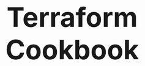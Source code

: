 <div style="display: flex; justify-content: center; align-items: center; height: 100vh; text-align: center;">
  <h1 style="font-size: 5em;">Terraform Cookbook</h1>
</div>

---

## Table of Contents

---

## AWS

1. [EC2 Terraform](#deploy-svelte-website-on-ec2-using-terraform)_ _ _ _ _ _ _ _ _ _ _ _ _ _ _ _ _ _ _ _ _ _ _ _ _ _ _ _ _ _ _ _ _ _ _ _ _ _ _ _ _ _ _ _ _ _ _ _ _ _ _ _ _ _ _ _ 3
2. [CloudFront Terraform](#deploy-static-website-on-cloudfront-using-terraform)_ _ _ _ _ _ _ _ _ _ _ _ _ _ _ _ _ _ _ _ _ _ _ _ _ _ _ _ _ _ _ _ _ _ _ _ _ _ _ _ _ _ _ _ _ _ _ _ _ _ _ _8
3. [ECS Terraform](#ecs-provisioning-using-terraform)_ _ _ _ _ _ _ _ _ _ _ _ _ _ _ _ _ _ _ _ _ _ _ _ _ _ _ _ _ _ _ _ _ _ _ _ _ _ _ _ _ _ _ _ _ _ _ _ _ _ _ _ _ _ _ _11
4. [EKS Terraform](#eks-provisioning-using-terraform)_ _ _ _ _ _ _ _ _ _ _ _ _ _ _ _ _ _ _ _ _ _ _ _ _ _ _ _ _ _ _ _ _ _ _ _ _ _ _ _ _ _ _ _ _ _ _ _ _ _ _ _ _ _ _ _19

---

## Azure

1. [Virtual Machine Terraform](#azure-virtual-machine-provisioning-using-terraform)_ _ _ _ _ _ _ _ _ _ _ _ _ _ _ _ _ _ _ _ _ _ _ _ _ _ _ _ _ _ _ _ _ _ _ _ _ _ _ _ _ _ _ _ _ _ _ _ 27
2. [Container Apps Terraform](#container-apps-provisioning-using-terraform)_ _ _ _ _ _ _ _ _ _ _ _ _ _ _ _ _ _ _ _ _ _ _ _ _ _ _ _ _ _ _ _ _ _ _ _ _ _ _ _ _ _ _ _ _ _ _ _ 34
3. [AKS Terraform](#aks-provisioning-using-terraform)_ _ _ _ _ _ _ _ _ _ _ _ _ _ _ _ _ _ _ _ _ _ _ _ _ _ _ _ _ _ _ _ _ _ _ _ _ _ _ _ _ _ _ _ _ _ _ _ _ _ _ _ _ _ _ _42

---
<div style="page-break-after: always;"></div>

---

# Deploy Svelte Website on EC2 using Terraform
- We will provision the EC2 for Static & Dynamic Web Hosting.
- We will deploy it in a custom Virtual Private Cloud for isolation.
- We will configure the server with Nginx as a Reverse Proxy and attach an SSL Certificate for secure web access.
- We will also create a Route53 Hosted Zone and add a Route53 Record to access the website using the domain name.
- We will create all these resources using Terraform as an Infrastructure as Code.

---
## Prerequisites
---

1. AWS Account with IAM User Access Keys
2. Terraform installed
3. Website repository
4. Domain name

---
## Generate SSH Key Pair
---

First, we will generate an **SSH Key Pair** to SSH into the EC2 server once it is created and start the Svelte with Nodejs.

## Steps
1. Open the Powershell Window.
2. Run the following command to generate the ssh key pair and enter the location where you want to save the ssh key (C:/Users/user/.ssh/aws/ssh-keys/):
```sh
    ssh-keygen -t ed25519
```
3. SSH Key will be generated.

---
## Write Terraform Configuration files
---

Now we will write Terraform configuration files for AWS resources using predefined modules available on the internet.

## Steps
1. Create the **ec2-website-terraform** project directory.
2. The folder structure for the above-created directory is as follows:
```
ec2-website-terraform
│───.terraform.lock.hcl
│───locals.tf
│───main.tf
│───outputs.tf
│───providers.tf
│───terraform.tfstate
│───terraform.tfstate.backup
└───.terraform
```

> We need to only create *providers.tf*, *main.tf*, *outputs.tf*, & *locals.tf* file. Other files are generated while initiating terraform.

3. Create a *providers.tf* file inside the above-created directory.
4. Inside it, define the following:
    - terraform
        - required_providers
    - provider
        - aws
5. Click [code](https://github.com/inflection-zone/iac-recipes/blob/inflection-sahil/terraform/aws/ec2-website/providers.tf) for reference.
6. The definition of *providers.tf* file is complete.
7. Now create the *main.tf* file.
8. Define the following modules inside it:
    - module.vpc
    - module. ec2
9. Click [code](https://github.com/inflection-zone/iac-recipes/blob/inflection-sahil/terraform/aws/ec2-website/main.tf) for reference.
10. The definition of *main.tf* file is complete.
11. Now we will create *outputs.tf* file.
12. Inside it, define the following outputs
    - output.ec2-instance-public-ip
13. Click [code](https://github.com/inflection-zone/iac-recipes/blob/inflection-sahil/terraform/aws/ec2-website/outputs.tf) for reference.
14. The definition of *outputs.tf* file is complete.
15. Now we will create *locals.tf* file.
16. Inside it, define the following variables:
    - local.aws-region
    - local.vpc-properties
    - local.ec2-properties
17. Click [code](https://github.com/inflection-zone/iac-recipes/blob/inflection-sahil/terraform/aws/ec2-website/sample-locals.txt) for reference.
18. The definition of *locals.tf* file is complete.

> Ensure you give the appropriate values to the variables defined in *locals.tf* file.  
> In *ec2-properties.ec2-instance-public-key*, provide the above generated public SSH key path.

---
## Provisioning the Infrastructure
---

Now we will provision the AWS infrastructure by applying the above-created Terraform configuration files.
> Ensure AWS CLI is configured with appropriate IAM User Access Keys with enough permissions.

## Steps:
1. Open the PowerShell Window.
2. Change the directory to the above-created ec2-website-terraform directory using the **`cd`** command.
3. Run the **`terraform fmt -recursive`** command to format the syntax of the files.
4. Run the **`terraform init`** command to initialize the terraform.
5. Run the **`terraform validate`** command to validate the configuration files.
6. Run the **`terraform plan`** command to plan the resources to be created.
7. Run the **`terraform apply`** command and if prompted, type **`yes`** to provision the infrastructure.
8. Run the **`terraform output`** command to get the values of defined variables in outputs.tf file.
9. Head to the **AWS Console**, and verify the created resources.

---
## Route53 Configuration
---

Now we will configure the Route53 service for domain routing to the website.

## Steps
1. Login to the AWS console and search for the **Route-53** service.
2. Click open the Route-53 console.
3. In the left plane of the window, click on **`Hosted zones`**.
4. Create a new hosted zone for your domain name e.g. **`example.com`**.
5. On completing, two records of type **`NS`** and **`SOA`** gets created here.
6. Copy all four values from column **`Value/Route traffic to`** of **`NS`** record.
7. Go to your domain provider's website and add these copied nameservers in place of your domain's original nameservers. This will dedicate your domain to AWS.
8. Again go to the hosted zone added in the AWS Route-53 console.
9. Add a **`dev.example.com`**(replace with your domain name) record of type `A` pointing to your EC2 instance's IP address received from running **`terraform output`** command.

---
## SSH Into EC2 Server
---

Now we will SSH into the EC2 instance and configure the server for website deployment.

## Steps
1. Open the Powershell Window.
2. Run the following command to SSH into EC2 server and substitute the <*private-ssh-key-path*> with the above generated private ssh key path and <*ec2-instance-public-ip*> with the server IP received from **`terraform output`** command:
```sh
    ssh -o StrictHostKeyChecking=no -i <*private-ssh-key-path*> ec2-user@<*ec2-instance-public-ip*>
```
3. Once you enter the server, run the following commands to install the necessary dependencies for deployment:
```sh
    sudo yum update
    sudo yum install -y nodejs npm
    sudo npm install -g pm2
    sudo yum install -y nginx
    sudo yum install -y git
    sudo yum install -y certbot python3-certbot-nginx
    sudo npm install @sveltejs/adapter-node
```
4. Now clone the svelte git repository that you want to deploy by running and substituting the following link with your desired git repository link:
```sh
    git clone <https://github.com/account-name/repository-name.git>
```
5. Navigate to the website folder using the **`cd`** command and run the following commands to start the Nodejs server:
```sh
    sudo npm install @sveltejs/adapter-node
    sudo npm install
    sudo npm run build
    sudo pm2 start build/index.js --name "sveltekit-app"
    sudo pm2 save
    sudo pm2 startup
```
6. Now we will configure the Nginx as a Reverse Proxy with HTTPS to secure the web connection.
7. Click [code](https://github.com/inflection-sahil/website-devops/blob/master/nginx/default.conf) and copy the default.conf file and paste it into the vim terminal opened by running the following command. Also, replace the <*dev.example.com*> with your desired domain name. Click **`esc`** and type **`:wq`** to write the file.
8. Run the following commands to configure the Nginx:
```sh
    sudo vim /etc/nginx/conf.d/default.conf
    sudo systemctl restart nginx
    sudo certbot --nginx -d dev.example.com
    sudo certbot renew --dry-run
```
9. Nginx configuration is complete. Try accessing the website on the browser.

---
## Destroy the provisioned infrastructure
---

Lastly, we will destroy the above-created resources.

## Steps
1. To destroy infrastructure, open the Powershell Window and change the directory to the above-created **ec2-website-terraform** directory using the **`cd`** command.
2. Run **`terraform destroy`** & if prompted, type **`yes`**.
3. Infrastructure will be destroyed.

---




<div style="page-break-after: always;"></div>




# Deploy Static Website on CloudFront using Terraform
- We will provision the CloudFront for Static Website Delivery to users more quickly and securely.
- We will connect the CloudFront to ACM for secure web access.
- We will create S3 bucket to store the *static-website* files.
- We will also create a Route53 Hosted Zone and add a Route53 Record to access the website using the domain name.
- We will create all these resources using Terraform as an Infrastructure as Code.

---
## Prerequisites
---

1. AWS Account with IAM User Access Keys
2. Terraform installed
3. Website repository
4. Domain name

---
## Write Terraform Configuration files
---

First, we will write Terraform configuration files for AWS resources using predefined modules available on the internet.

## Steps
1. Create the **cloudfront-website-terraform** project directory.
2. The folder structure for the above-created directory is as follows:
```
cloudfront-website-terraform
│───.terraform.lock.hcl
│───locals.tf
│───main.tf
│───providers.tf
│───terraform.tfstate
│───terraform.tfstate.backup
└───.terraform
```

> We need to only create *providers.tf*, *main.tf*, & *locals.tf* file. Other files are generated while initiating terraform.

3. Create a *providers.tf* file inside the above-created directory.
4. Inside it, define the following:
    - terraform
        - required_providers
    - provider
        - aws
5. Click [code](https://github.com/inflection-zone/iac-recipes/blob/inflection-sahil/terraform/aws/cloudfront-website/providers.tf) for reference.
6. The definition of *providers.tf* file is complete.
7. Now create the *main.tf* file.
8. Define the following modules inside it:
    - module.s3
    - module.acm-route53
    - module. cloudfront
    - module.route53-record
9. Click [code](https://github.com/inflection-zone/iac-recipes/blob/inflection-sahil/terraform/aws/cloudfront-website/main.tf) for reference.
10. The definition of *main.tf* file is complete.
11. Now we will create *locals.tf* file.
12. Inside it, define the following variables:
    - local.aws-region
    - local.s3-properties
    - local.acm-properties
    - local.route53-zone-properties
    - local.cloudfront-properties
    - local.route53-record-properties
13. Click [code](https://github.com/inflection-zone/iac-recipes/blob/inflection-sahil/terraform/aws/cloudfront-website/sample-locals.txt) for reference.
14. The definition of *locals.tf* file is complete.

> Ensure you give the appropriate values to the variables defined in *locals.tf* file.  
> Also, ensure you set *aws-region* to **us-east-1**, as ACM will work with Cloudfront only & only if it is deployed in that region.

---
## Provisioning the Infrastructure
---

Now we will provision the AWS infrastructure by applying the above-created Terraform configuration files.

> Ensure AWS CLI is configured with appropriate IAM User Access Keys with enough permissions.

## Steps:
1. Open the PowerShell Window.
2. Change the directory to the above-created cloudfront-website-terraform directory using the **`cd`** command.
3. Run the **`terraform fmt -recursive`** command to format the syntax of the files.
4. Run the **`terraform init`** command to initialize the terraform.
5. Run the **`terraform validate`** command to validate the configuration files.
6. Run the **`terraform plan`** command to plan the resources to be created.
7. Run the **`terraform apply`** command and if prompted, type **`yes`** to provision the infrastructure.
8. Apply will take time, till then
    1. Login to the AWS console and search for the **Route-53** service.
    2. Click open the Route-53 console.
    3. In the left plane of the window, click on **`Hosted zones`**.
    4. Terraform will create a new hosted zone for your domain e.g. **`example.com`**.
    5. On completing, two records of type **`NS`** and **`SOA`** gets created here.
    6. Copy all four values from column **`Value/Route traffic to`** of **`NS`** record.
    7. Go to your domain provider's website and add these copied nameservers in place of your domain's original nameservers. This will dedicate your domain to AWS.
    8. Now, head to the AWS Console and search for the **S3** service.
    9. Click open the **S3** service, select the terraform provisioned bucket, and upload the static website files to it.
    10. This will store all the website files and deliver them once the CloudFront requests.
11. Once the terraform provisioning is completed, try accessing the static website on the browser.

---
## Destroy the provisioned infrastructure
---

Lastly, we will destroy the above-created resources.

## Steps
1. To destroy infrastructure, open the Powershell Window and change the directory to the above-created **cloudfront-website-terraform** directory using the **`cd`** command.
2. Run **`terraform destroy`** & if prompted, type **`yes`**.
3. Infrastructure will be destroyed.

---



<div style="page-break-after: always;"></div>



# ECS Provisioning using Terraform
- We will provision the ECS using Terraform as an Infrastructure as Code.
- We will deploy it in a custom Virtual Private Cloud for isolation.
- We will connect the Container App to ECR for Docker Image.
- We will also create S3 bucket to store the *.env* file.
- Also will deploy RDS MySQL Instance to store the relational data and connect it to ECS.

---
## Prerequisites
---

1. AWS Account with an IAM User with administrative permissions.
2. Terraform installed.

---
## Write Terraform Configuration files
---

First, we will write Terraform configuration files for AWS resources using predefined modules available on the internet.

## Steps
1. Create the **ecs-terraform** directory.
2. The folder structure for the above-created directory is as follows:
```
ecs-terraform
│───.terraform.lock.hcl
│───locals.tf
│───main.tf
│───outputs.tf
│───providers.tf
│───terraform.tfstate
│───terraform.tfstate.backup
└───.terraform
```

> We need to only create *providers.tf*, *main.tf*, *outputs.tf*, & *locals.tf* file. Other files are generated while initiating terraform.

3. Create a *providers.tf* file inside the above-created directory.
4. Inside it, define the following:
    - terraform
      - required_providers
    - provider
      - docker
      - aws
5. Click [code](https://github.com/inflection-zone/iac-recipes/blob/inflection-sahil/terraform/aws/ecs/providers.tf) for reference.
6. The definition of *providers.tf* file is complete.
7. Now, create the *main.tf* file.
8. Inside *main.tf* file, we will use the following predefined modules:
    - module.vpc
    - module.s3
    - module.rds
    - module.ecr
    - module.load-balancer
    - module.ecs
9. Also define the following s3 resource for uploading local .env file:
    - resource.aws_s3_object
10. Click [code](https://github.com/inflection-zone/iac-recipes/blob/inflection-sahil/terraform/aws/ecs/main.tf) for reference.
11. The definition of *main.tf* file is complete.
12. Now we will create *outputs.tf* file.
13. Inside it, define the following outputs.
    - output.DB_HOST
    - output.bastion-host-ip
14. Click [code](https://github.com/inflection-zone/iac-recipes/blob/inflection-sahil/terraform/aws/ecs/outputs.tf) for reference.
15. The definition of *outputs.tf* file is complete.
16. Now we will create *locals.tf* file.
17. Inside it, define the following variables:
    - local.vpc-properties
    - local.s3-properties
    - local.database-properties
    - local.bastion-properties
    - local.load-balancer-properties
    - local.ecs-properties
18. Click [code](https://github.com/inflection-zone/iac-recipes/blob/inflection-sahil/terraform/aws/ecs/sample-locals.txt) for reference.
19. The definition of *locals.tf* file is complete.

> Ensure you give the appropriate values to the variables defined in *locals.tf* file.  
> Also, update the *s3-object-source-path* variable under *s3-properties* with local *.env* file relative path.

---

## Provisioning the Infrastructure

---

Now we will provision the AWS infrastructure by applying the above-created configuration files.
> Ensure AWS CLI is configured with appropriate AWS user credentials and enough permissions.

## Steps:
1. Open the PowerShell.
2. Change the directory to the above-created **ecs-terraform** directory using **`cd`** command.
3. Run the **`terraform fmt -recursive`** command to format the syntax of the files.
4. Run the **`terraform init`** command to initialize the *terraform*.
5. Run the **`terraform validate`** command to validate the configuration files.
6. Run the **`terraform plan`** command to plan the resources to be created.
7. Run the **`terraform apply`** command and if prompted, type **`yes`** to provision the infrastructure.
8. Run the **`terraform output`** command to get the values of defined variables in *outputs.tf* file.
9. Head to the AWS Console, and verify the created resources.
10. Then,
    - Head towards EC2 dashboard.
    - Select *Load Balancers*, and select the created load balancer.
    - Copy the DNS address.
    - Paste the address in the browser to access the application.

---

## Screenshots of Provisioned Infrastructure

---

### VPC Image
![vpc image](./ecs-images/vpc.png)

---

<div style="page-break-after: always;"></div>

### S3 Image
![s3 image](./ecs-images/s3.png)

---

### RDS Image
![rds image](./ecs-images/rds.png)

---

<div style="page-break-after: always;"></div>

### ALB Image
![alb image](./ecs-images/alb.png)

---

### ECS Image
![ecs image](./ecs-images/ecs.png)

---

<div style="page-break-after: always;"></div>

---
## Connection to the RDS database through Bastion Host using MySQL Workbench
---

Now, we will use MySQL Workbench to connect and access the MySQL RDS Database through above created Bastion Host.

## Steps
1. Open MySQL Workbench.
2. Click Add Connection.
3. Select connection method as **Standard TCP/IP over SSH**.
4. In SSH Hostname, enter *bastion-host-ip:22* where bastion-host-ip is received from the **`terraform output`** command.
5. In SSH Username, enter *ec2-user*.
6. In SSH Key File, select *bastion-key.pem* file passed in above *locals.tf* file from your local computer.
7. In MySQL Hostname, enter *DB_HOST* where DB_HOST is received from the **`terraform output`** command.
8. In the Password section, select *Store in Vault*, and enter the password passed in above-created *locals.tf* file.
9. Click *OK* and open the connection.
10. Now you can run MySQL commands to access databases and verify the successful connection of *ecs-container*.

---
<div style="page-break-after: always;"></div>

---
## Screenshots of MySQL Workbench
---

### Connection Page
![connection image](./ecs-images/workbench.png)

---

### Commands Page
![commands page image](./ecs-images/commands.png)

---
<div style="page-break-after: always;"></div>

---
## Destroy the provisioned infrastructure
---

Lastly, we will destroy the above-created resources.

## Steps
1. To destroy infrastructure, open the Powershell Window and change the directory to the above-created **ecs-terraform** directory using the **`cd`** command.
2. Run **`terraform destroy`** & if prompted, type **`yes`**.
3. Infrastructure will be destroyed.

---



<div style="page-break-after: always;"></div>



# EKS Provisioning using Terraform
- We will provision the EKS using Terraform as an Infrastructure as Code.
- We will deploy it in a custom Virtual Private Cloud for isolation.
- We will also deploy RDS MySQL Instance to store the relational data and connect it to EKS.

---
## Prerequisites
---

1. AWS Account with an IAM User with administrative permissions.
2. Terraform installed.
3. Kubectl installed.

---
## Write Terraform Configuration files
---

First, we will write Terraform configuration files for AWS resources using predefined modules available on the internet.

## Steps
1. Create the **eks-terraform** directory.
2. The folder structure for the above-created directory is as follows:
```
eks-terraform
│───.terraform.lock.hcl
│───locals.tf
│───main.tf
│───outputs.tf
│───providers.tf
│───terraform.tfstate
│───terraform.tfstate.backup
└───.terraform
```

> We need to only create *providers.tf*, *main.tf*, *outputs.tf*, & *locals.tf* file. Other files are generated while initiating terraform.

3. Create a *providers.tf* file inside the above-created directory.
4. Inside it, define the following:
    - terraform
      - required_providers
    - provider
      - aws
5. Click [code](https://github.com/inflection-zone/iac-recipes/blob/inflection-sahil/terraform/aws/eks/providers.tf) for reference.
6. The definition of *providers.tf* file is complete.
7. Now, create the *main.tf* file.
8. Inside *main.tf* file, we will use the following predefined modules:
    - vpc
    - rds
    - eks
9. Click [code](https://github.com/inflection-zone/iac-recipes/blob/inflection-sahil/terraform/aws/eks/main.tf) for reference.
10. The definition of *main.tf* file is complete.
11. Now we will create *outputs.tf* file.
12. Inside it, define the following outputs.
    - DB_HOST
    - bastion-host-ip
13. Click [code](https://github.com/inflection-zone/iac-recipes/blob/inflection-sahil/terraform/aws/eks/outputs.tf) for reference.
14. The definition of *outputs.tf* file is complete.
15. Now we will create *locals.tf* file.
16. Inside it, define the following variables:
    - vpc-properties
    - database-properties
    - bastion-properties
    - eks-properties
17. Click [code](https://github.com/inflection-zone/iac-recipes/blob/inflection-sahil/terraform/aws/eks/sample-locals.txt) for reference.
18. The definition of *locals.tf* file is complete.

> Ensure you give the appropriate values to the variables defined in *locals.tf* file.

---
## Provisioning the Infrastructure
---

Now we will provision the AWS infrastructure by applying the above-created configuration files.

> Ensure AWS CLI is configured with appropriate AWS user credentials and enough permissions.

## Steps:
1. Open the PowerShell.
2. Change the directory to the above-created **eks-terraform** directory using **`cd`** command.
3. Run the **`terraform fmt -recursive`** command to format the syntax of the files.
4. Run the **`terraform init`** command to initialize the *terraform*.
5. Run the **`terraform validate`** command to validate the configuration files.
6. Run the **`terraform plan`** command to plan the resources to be created.
7. Run the **`terraform apply`** command and if prompted, type **`yes`** to provision the infrastructure.
8. Run the **`terraform output`** command to get the values of defined variables in *outputs.tf* file.
9. Head to the AWS Console, and verify the created resources.

---

<div style="page-break-after: always;"></div>

---
## Screenshots of Provisioned Infrastructure
---

### VPC Image
![vpc image](./eks-images/vpc.png)

---

### RDS Image
![rds image](./eks-images/rds.png)

---

<div style="page-break-after: always;"></div>

### EKS Cluster Image
![eks-cluster image](./eks-images/cluster.png)

---

### EKS Node Group Image
![eks-node-group image](./eks-images/node-group.png)

---

<div style="page-break-after: always;"></div>

### EKS Nodes Image
![eks-nodes image](./eks-images/nodes.png)

---
## Connect to the EKS Cluster from Powershell
---

## Steps
1. Open a new Powershell window.
2. Run the following command to configure local kubectl with eks cluster:
```sh
aws eks --region <region-name> update-kubeconfig --name <cluster-name>
```
> Substitute <*region-name*> and <*cluster-name*> with the values defined in the above-created *locals.tf* file.
3. Now apply the Kubernetes manifest files of the application using the following command:
```sh
kubectl apply -f <file-path>
```
> Substitute <*file-path*> with the Kubernetes manifest file path.
4. To list them all, run **`kubectl get all`**.
5. If a Load Balancer type Service is present then try accessing the External IP of that service in the browser.

---
<div style="page-break-after: always;"></div>

---
## Connection to the RDS database through Bastion Host using MySQL Workbench
---

Now, we will use MySQL Workbench to connect and access the MySQL RDS Database through above created Bastion Host.

## Steps
1. Open MySQL Workbench.
2. Click Add Connection.
3. Select connection method as **Standard TCP/IP over SSH**.
4. In SSH Hostname, enter *bastion-host-ip:22* where bastion-host-ip is received from the **`terraform output`** command.
5. In SSH Username, enter *ec2-user*.
6. In SSH Key File, select *bastion-key.pem* file passed in above *locals.tf* file from your local computer.
7. In MySQL Hostname, enter *DB_HOST* where DB_HOST is received from the **`terraform output`** command.
8. In the Password section, select *Store in Vault*, and enter the password passed in above-created *locals.tf* file.
9. Click *OK* and open the connection.
10. Now you can run MySQL commands to access databases and verify the successful connection of *eks-nodes*.

---
<div style="page-break-after: always;"></div>

---
## Screenshots of MySQL Workbench
---

### Connection Page
![connection image](./eks-images/workbench.png)

---

### Commands Page
![commands page image](./eks-images/commands.png)

---
<div style="page-break-after: always;"></div>

---
## Destroy the provisioned infrastructure
---

Lastly, we will destroy the above-created resources.

## Steps
1. Firstly, delete all the Kubernetes Deployments using:
```sh
    kubectl delete -f <file-path>
```
> Substitute <*file-path*> with the Kubernetes manifest file path.
2. To destroy infrastructure, change the directory to the above-created **eks-terraform** directory using the **`cd`** command.
3. Run **`terraform destroy`** & if prompted, type **`yes`**.
4. Infrastructure will be destroyed.

---



<div style="page-break-after: always;"></div>



# Azure Virtual Machine Provisioning using Terraform
- We will provision the Azure Virtual Machine using Terraform as an Infrastructure as Code.
- We will deploy it in a custom Virtual Network for isolation.
- We will SSH into the Virtual Machine, and install the docker.
- Then, we will deploy the Nginx Container and try accessing it on the Web Browser.

---
## Prerequisites
---

1. Azure Account with Subscription.
2. Terraform installed.

---
## Write Terraform Configuration files
---

First, we will write Terraform configuration files for Azure resources using predefined modules available on the internet.

## Steps
1. Create the **virtual-machine-terraform** directory.
2. The folder structure for the above-created directory is as follows:
```
virtual-machine-terraform
│───.terraform.lock.hcl
│───locals.tf
│───main.tf
│───outputs.tf
│───providers.tf
│───terraform.tfstate
│───terraform.tfstate.backup
└───.terraform
```

> We need to only create *providers.tf*, *main.tf*, *outputs.tf*, & *locals.tf* files. Other files are generated while initiating terraform.

3. Create a *providers.tf* file inside the above-created directory.
4. Inside it, define the following:
    - terraform
      - required_providers
    - provider
      - azurerm
5. Click [code](https://github.com/inflection-zone/iac-recipes/blob/inflection-sahil/terraform/azure/virtual-machine/providers.tf) for reference.
6. The definition of *providers.tf* file is complete.
7. Now, create the *main.tf* file.
8. Inside *main.tf* file, we will use the following predefined modules:
    - module.resource-group
    - module.virtual-network
    - module.virtual-machine
9. Click [code](https://github.com/inflection-zone/iac-recipes/blob/inflection-sahil/terraform/azure/virtual-machine/main.tf) for reference.
10. The definition of *main.tf* file is complete.
11. Now we will create *outputs.tf* file.
12. Inside it, define the following outputs.
    - output.vm-public-ip
13. Click [code](https://github.com/inflection-zone/iac-recipes/blob/inflection-sahil/terraform/azure/virtual-machine/outputs.tf) for reference.
14. The definition of *outputs.tf* file is complete.
15. Now we will create *locals.tf* file.
16. Inside it, define the following variables:
    - local.resource-group-properties
    - local.virtual-network-properties
    - local.virtual-machine-properties
17. Click [code](https://github.com/inflection-zone/iac-recipes/blob/inflection-sahil/terraform/azure/virtual-machine/sample-locals.txt) for reference.
18. The definition of *locals.tf* file is complete.

> Ensure you give the appropriate values to the variables defined in *locals.tf* file.

---
## Provisioning the Infrastructure
---

Now we will provision the Azure infrastructure by applying the above-created configuration files.
> Ensure Azure CLI is configured with appropriate Azure Account credentials and enough permissions.

## Steps:
1. Open the PowerShell Window.
2. Change the directory to the above-created **virtual-machine-terraform** directory using the **`cd`** command.
3. Run the **`terraform fmt -recursive`** command to format the syntax of the files.
4. Run the **`terraform init`** command to initialize the *terraform*.
5. Run the **`terraform validate`** command to validate the configuration files.
6. Run the **`terraform plan`** command to plan the resources to be created.
7. Run the **`terraform apply`** command and if prompted, type **`yes`** to provision the infrastructure.
8. Run the **`terraform output`** command to get the values of defined variables in *outputs.tf* file.
9. Head to the Azure Console, and verify the created resources.

---
<div style="page-break-after: always;"></div>

---
## Screenshots of Provisioned Infrastructure
---

### Resource Group Image
![resource-group image](./virtual-machine-images/resource-group.png)

---

### Virtual Network Image
![virtual-network image](./virtual-machine-images/virtual-network.png)

---
<div style="page-break-after: always;"></div>

### Public IP Image
![public-ip image](./virtual-machine-images/public-ip.png)

---

### Network Interface Card Image
![network-interface-card image](./virtual-machine-images/network-interface-card.png)

---
<div style="page-break-after: always;"></div>

### Network Security Group Image
![network-security-group image](./virtual-machine-images/network-security-group.png)

---

### Virtual Machine Image
![virtual-machine image](./virtual-machine-images/virtual-machine.png)

---
<div style="page-break-after: always;"></div>

---
## SSH Into Azure VM
---

Now we will SSH into the Azure VM and configure it for Nginx container deployment.

## Steps
1. Open the Powershell Window.
2. Run the following command to SSH into Azure VM and substitute the <*admin-username*> with the value provided in *locals.tf* file under <*virtual-machine-properties*> section and <*vm-public-ip*> with the Azure VM Public IP received from **`terraform output`** command:
```sh
    ssh -o StrictHostKeyChecking=no <admin-username>@<vm-public-ip>
```
3. It will promt for password, enter the <*admin-password*> provided in the *locals.tf* file under <*virtual-machine-properties*> section.
4. Once you enter the server, run the following commands to install the necessary dependencies for deployment and run the nginx container:
```sh
    sudo apt update
    sudo apt install -y docker.io
    sudo docker run -d -p 80:80 nginx
```
9. Try accessing it on the browser using <*vm-public-ip*> received from **`terraform output`** command.

### Nginx Image
![nginx image](./virtual-machine-images/nginx.png)

---
<div style="page-break-after: always;"></div>

---
## Destroy the provisioned infrastructure
---

Lastly, we will destroy the above-created resources.

## Steps
1. To destroy infrastructure, open the Powershell Window and change the directory to the above-created **virtual-machine-terraform** directory using the **`cd`** command.
2. Run **`terraform destroy`** & if prompted, type **`yes`**.
3. Infrastructure will be destroyed.

---



<div style="page-break-after: always;"></div>



# Container Apps Provisioning using Terraform
- We will provision the Container App using Terraform as an Infrastructure as Code.
- We will deploy it in a custom Virtual Network for isolation.
- We will connect the Container App to ACR for Docker Image.
- We will also create a Storage Account Container to store the *.env* file.
- Also will deploy MySQL Flexible to store the relational data and connect it to the Container App.

---
## Prerequisites
---

1. Azure Account with Subscription.
2. Terraform installed.

---
## Write Terraform Configuration files
---

First, we will write Terraform configuration files for Azure resources using predefined modules available on the internet.

## Steps
1. Create the **container-apps-terraform** directory.
2. The folder structure for the above-created directory is as follows:
```
container-apps-terraform
│───.terraform.lock.hcl
│───locals.tf
│───main.tf
│───outputs.tf
│───providers.tf
│───terraform.tfstate
│───terraform.tfstate.backup
└───.terraform
```

> We need to only create *providers.tf*, *main.tf*, *outputs.tf*, & *locals.tf* file. Other files are generated while initiating terraform.

3. Create a *providers.tf* file inside the above-created directory.
4. Inside it, define the following:
    - terraform
      - required_providers
    - provider
      - azurerm
5. Click [code](https://github.com/inflection-zone/iac-recipes/blob/inflection-sahil/terraform/azure/container-apps/providers.tf) for reference.
6. The definition of *providers.tf* file is complete.
7. Now, create the *main.tf* file.
8. Inside *main.tf* file, we will use the following predefined modules:
    - module.resource-group
    - module.virtual-network
    - module.acr
    - module.mysql-flexible
    - module.storage
    - module.container-apps-setup
    - module.container-apps
9. Click [code](https://github.com/inflection-zone/iac-recipes/blob/inflection-sahil/terraform/azure/container-apps/main.tf) for reference.
10. The definition of *main.tf* file is complete.
11. Now we will create *outputs.tf* file.
12. Inside it, define the following outputs.
    - output.acr-login-server
    - output.acr-admin-username
    - output.acr-admin-password
    - output.DB_HOST
    - output.container-apps-url
13. Click [code](https://github.com/inflection-zone/iac-recipes/blob/inflection-sahil/terraform/azure/container-apps/outputs.tf) for reference.
14. The definition of *outputs.tf* file is complete.
15. Now we will create *locals.tf* file.
16. Inside it, define the following variables:
    - local.resource-group-properties
    - local.virtual-network-properties
    - local.acr-properties
    - local.mysql-flexible-properties
    - local.storage-properties
    - local.container-apps-setup-properties
    - local.container-apps-properties
17. Click [code](https://github.com/inflection-zone/iac-recipes/blob/inflection-sahil/terraform/azure/container-apps/sample-locals.txt) for reference.
18. The definition of *locals.tf* file is complete.

> Ensure you give the appropriate values to the variables defined in *locals.tf* file.  
> Also update the *sb-object-source-path* variable under *storage-properties* with local *.env* file relative path.

---
<div style="page-break-after: always;"></div>

---
## Provisioning the Infrastructure
---

Now we will provision the Azure infrastructure by applying the above-created configuration files.
> Ensure Azure CLI is configured with appropriate Azure Account credentials and enough permissions.

> Also first provision the ACR, push the Docker Image, and then provision the Container App. To do that, comment out the **container-app** module and follow the further steps.

## Steps:
1. Open the PowerShell Window.
2. Change the directory to the above-created **container-apps-terraform** directory using the **`cd`** command.
3. Run the **`terraform fmt -recursive`** command to format the syntax of the files.
4. Run the **`terraform init`** command to initialize the *terraform*.
5. Run the **`terraform validate`** command to validate the configuration files.
6. Run the **`terraform plan`** command to plan the resources to be created.
7. Run the **`terraform apply`** command and if prompted, type **`yes`** to provision the infrastructure.
8. Once completed, head to the Azure Console, and verify the created resources.

---
## Screenshots of Provisioned Infrastructure
---

### Resource Group Image
![resource-group image](./container-apps-images/resource-group.png)

---
<div style="page-break-after: always;"></div>

### Virtual Network Image
![virtual-network image](./container-apps-images/virtual-network.png)

---

### ACR Image
![acr image](./container-apps-images/acr.png)

---
<div style="page-break-after: always;"></div>

### MySQL Flexible Server Image
![mysql-flexible image](./container-apps-images/mysql-flexible-server.png)

---

### Storage Account Container Image
![storage account container](./container-apps-images/storage-account-container.png)

---
<div style="page-break-after: always;"></div>

### Storage Account Container Env File
![storage account container env file](./container-apps-images/storage-account-container-env-file.png)

---
## Now push the Docker Image to ACR
---

## Steps
1. Open a new Powershell window.
2. Run the following commands to log into ACR:
```sh
    az login
    az acr login --name <acr-name>
```
3. Then tag & push the docker image using the following commands:
```sh
    docker tag <image-name:tag> <acr-name>.azurecr.io/<image-name:tag>
    docker push <acr-name>.azurecr.io/<image-name:tag>
```
Substitute <*acr-name*> with the value defined in the above-created *locals.tf* file. Also, substitute <*image-name:tag*> with its respective name.

---
<div style="page-break-after: always;"></div>

---
## Provisioning the Container App
---

> Uncomment the **container-app** module that we commented on earlier and follow the further steps.

### Steps:
1. Change window to the PowerShell.
2. Run the **`terraform fmt -recursive`** command to format the syntax of the files.
3. Run the **`terraform init`** command to initialize the *terraform*.
4. Run the **`terraform validate`** command to validate the configuration files.
5. Run the **`terraform plan`** command to plan the resources to be created.
6. Run the **`terraform apply`** command and if prompted, type **`yes`** to provision the infrastructure.
7. Once completed, head to the Azure Console, and verify the created resources.
8. Run the **`terraform output`** command to get the values of defined variables in *outputs.tf* file.
9. Then,
    - Copy the *container-app-url*.
    - Paste the address in the browser to access the application.

---

### Container Apps Image
![container-apps image](./container-apps-images/container-app.png)

---
<div style="page-break-after: always;"></div>

---
## Destroy the provisioned infrastructure
---

Lastly, we will destroy the above-created resources.

## Steps
1. To destroy infrastructure, open the Powershell Window and change the directory to the above-created **container-apps-terraform** directory using the **`cd`** command.
2. Run **`terraform destroy`** & if prompted, type **`yes`**.
3. Infrastructure will be destroyed.

---



<div style="page-break-after: always;"></div>



# AKS Provisioning using Terraform
- We will provision the AKS using Terraform as an Infrastructure as Code.
- We will deploy it in a custom Virtual Network for isolation.
- We will connect the AKS to ACR for Docker Image.
- We will also deploy MySQL Flexible to store the relational data and connect it to AKS.

---
## Prerequisites
---

1. Azure Account with Subscription.
2. Terraform installed.
3. Kubectl installed.

---
## Write Terraform Configuration files
---

First, we will write Terraform configuration files for Azure resources using predefined modules available on the internet.

## Steps
1. Create the **aks-terraform** directory.
2. The folder structure for the above-created directory is as follows:
```
aks-terraform
│───.terraform.lock.hcl
│───locals.tf
│───main.tf
│───outputs.tf
│───providers.tf
│───terraform.tfstate
│───terraform.tfstate.backup
└───.terraform
```

> We need to only create *providers.tf*, *main.tf*, *outputs.tf*, & *locals.tf* file. Other files are generated while initiating terraform.

3. Create a *providers.tf* file inside the above-created directory.
4. Inside it, define the following:
    - terraform
      - required_providers
    - provider
      - azurerm
5. Click [code](https://github.com/inflection-zone/iac-recipes/blob/inflection-sahil/terraform/azure/aks/providers.tf) for reference.
6. The definition of *providers.tf* file is complete.
7. Now, create the *main.tf* file.
8. Inside *main.tf* file, we will use the following predefined modules:
    - module.resource-group
    - module.virtual-network
    - module.acr
    - module.mysql-flexible
    - module.aks
9. Click [code](https://github.com/inflection-zone/iac-recipes/blob/inflection-sahil/terraform/azure/aks/main.tf) for reference.
10. The definition of *main.tf* file is complete.
11. Now we will create *outputs.tf* file.
12. Inside it, define the following outputs.
    - output.acr-login-server
    - output.acr-admin-username
    - output.acr-admin-password
    - output.DB_HOST
13. Click [code](https://github.com/inflection-zone/iac-recipes/blob/inflection-sahil/terraform/azure/aks/outputs.tf) for reference.
14. The definition of *outputs.tf* file is complete.
15. Now we will create *locals.tf* file.
16. Inside it, define the following variables:
    - local.resource-group-properties
    - local.virtual-network-properties
    - local.acr-properties
    - local.mysql-flexible-properties
    - local.aks-properties
17. Click [code](https://github.com/inflection-zone/iac-recipes/blob/inflection-sahil/terraform/azure/aks/sample-locals.txt) for reference.
18. The definition of *locals.tf* file is complete.

> Ensure you give the appropriate values to the variables defined in *locals.tf* file.

---
<div style="page-break-after: always;"></div>

---
## Provisioning the Infrastructure
---

Now we will provision the Azure infrastructure by applying the above-created configuration files.
> Ensure Azure CLI is configured with appropriate Azure Account credentials and enough permissions.

> Also first provision the ACR, push the Docker Image, and then provision the Container App. To do that, comment out the **aks** module and follow the further steps.

## Steps:
1. Open the PowerShell.
2. Change the directory to the above-created **aks-terraform** directory using **`cd`** command.
3. Run the **`terraform fmt -recursive`** command to format the syntax of the files.
4. Run the **`terraform init`** command to initialize the *terraform*.
5. Run the **`terraform validate`** command to validate the configuration files.
6. Run the **`terraform plan`** command to plan the resources to be created.
7. Run the **`terraform apply`** command and if prompted, type **`yes`** to provision the infrastructure.
8. Run the **`terraform output`** command to get the values of defined variables in *outputs.tf* file.
9. Head to the Azure Console, and verify the created resources.

---
## Screenshots of Provisioned Infrastructure
---

### Resource Group Image
![resource-group image](./aks-images/resource-group.png)

---
<div style="page-break-after: always;"></div>

### Virtual Network Image
![virtual-network image](./aks-images/virtual-network.png)

---

### ACR Image
![acr image](./aks-images/acr.png)

---
<div style="page-break-after: always;"></div>

### MySQL Flexible Server Image
![mysql-flexible image](./aks-images/mysql.png)

---
## Now push the Docker Image to ACR
---

## Steps
1. Open a new Powershell window.
2. Run the following commands to log into ACR:
```sh
az login
az acr login --name <acr-name>
```
3. Then tag & push the docker image using the following commands:
```sh
docker tag <image-name:tag> <acr-name>.azurecr.io/<image-name:tag>
docker push <acr-name>.azurecr.io/<image-name:tag>
```
> Substitute <*acr-name*> with the value defined in the above-created *locals.tf* file. Also, substitute <*image-name:tag*> with its respective name.

---
<div style="page-break-after: always;"></div>

---
## Provisioning the AKS
---

> Uncomment the **aks** module that we commented on earlier and follow the further steps.

## Steps:
1. Open the Powershell Window.
2. Run the **`terraform fmt -recursive`** command to format the syntax of the files.
3. Run the **`terraform init`** command to initialize the *terraform*.
4. Run the **`terraform validate`** command to validate the configuration files.
5. Run the **`terraform plan`** command to plan the resources to be created.
6. Run the **`terraform apply`** command and if prompted, type **`yes`** to provision the infrastructure.
7. Once completed, head to the Azure Console, and verify the created resources.
8. Run the **`terraform output`** command to get the values of defined variables in *outputs.tf* file.

---

### AKS Image
![aks image](./aks-images/aks-cluster.png)

---
<div style="page-break-after: always;"></div>

---
## Connect to the AKS Cluster from Powershell
---

## Steps
1. Open a new Powershell window.
2. Run the following commands to configure local kubectl with aks cluster:
```sh
az login
az account set --subscription <subscription-id>
az aks get-credentials --resource-group <resource-group-name> --name <cluster-name> --overwrite-existing
```
> Substitute <*subscription-id*> which can be found by running **`az account list`** in the *id* field. Also, substitute <*resource-group-name*> and <*cluster-name*> with the values defined in the above-created *locals.tf* file.
3. Now apply the Kubernetes manifest files of the application using the following command:
```sh
kubectl apply -f <file-path>
```
> Substitute <file-path> with the Kubernetes manifest file path.
4. To list them all, run **`kubectl get all`**.
5. If a Load Balancer type Service is present then try accessing the External IP of that service in the browser.

---
## Destroy the provisioned infrastructure
---

Lastly, we will destroy the above-created resources.

## Steps
1. Firstly, delete all the Kubernetes Deployments using:
    - **`kubectl delete -f "file-path"`**  
    Substitute *file-path* with the Kubernetes manifest file path.
2. To destroy infrastructure, change the directory to the above-created **aks-terraform** directory using the **`cd`** command.
3. Run **`terraform destroy`** & if prompted, type **`yes`**.
4. Infrastructure will be destroyed.

---
